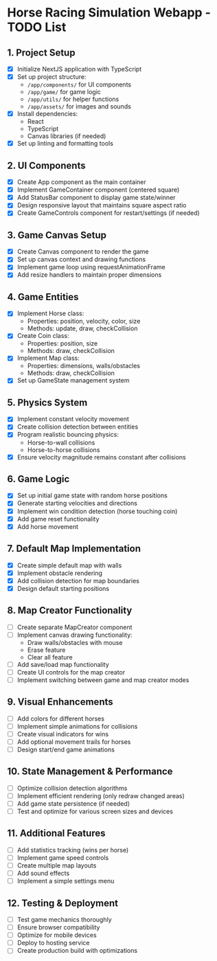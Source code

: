 # Horse Racing Simulation Webapp - TODO List

## 1. Project Setup
- [X] Initialize NextJS application with TypeScript
- [X] Set up project structure:
  - `/app/components/` for UI components
  - `/app/game/` for game logic
  - `/app/utils/` for helper functions
  - `/app/assets/` for images and sounds
- [X] Install dependencies:
  - React
  - TypeScript
  - Canvas libraries (if needed)
- [X] Set up linting and formatting tools

## 2. UI Components
- [X] Create App component as the main container
- [X] Implement GameContainer component (centered square)
- [X] Add StatusBar component to display game state/winner
- [X] Design responsive layout that maintains square aspect ratio
- [X] Create GameControls component for restart/settings (if needed)

## 3. Game Canvas Setup
- [X] Create Canvas component to render the game
- [X] Set up canvas context and drawing functions
- [X] Implement game loop using requestAnimationFrame
- [X] Add resize handlers to maintain proper dimensions

## 4. Game Entities
- [X] Implement Horse class:
  - Properties: position, velocity, color, size
  - Methods: update, draw, checkCollision
- [X] Create Coin class:
  - Properties: position, size
  - Methods: draw, checkCollision
- [X] Implement Map class:
  - Properties: dimensions, walls/obstacles
  - Methods: draw, checkCollision
- [X] Set up GameState management system

## 5. Physics System
- [X] Implement constant velocity movement
- [X] Create collision detection between entities
- [X] Program realistic bouncing physics:
  - Horse-to-wall collisions
  - Horse-to-horse collisions
- [X] Ensure velocity magnitude remains constant after collisions

## 6. Game Logic
- [X] Set up initial game state with random horse positions
- [X] Generate starting velocities and directions
- [X] Implement win condition detection (horse touching coin)
- [X] Add game reset functionality
- [X] Add horse movement

## 7. Default Map Implementation
- [X] Create simple default map with walls
- [X] Implement obstacle rendering
- [X] Add collision detection for map boundaries
- [X] Design default starting positions

## 8. Map Creator Functionality
- [ ] Create separate MapCreator component
- [ ] Implement canvas drawing functionality:
  - Draw walls/obstacles with mouse
  - Erase feature
  - Clear all feature
- [ ] Add save/load map functionality
- [ ] Create UI controls for the map creator
- [ ] Implement switching between game and map creator modes

## 9. Visual Enhancements
- [ ] Add colors for different horses
- [ ] Implement simple animations for collisions
- [ ] Create visual indicators for wins
- [ ] Add optional movement trails for horses
- [ ] Design start/end game animations

## 10. State Management & Performance
- [ ] Optimize collision detection algorithms
- [ ] Implement efficient rendering (only redraw changed areas)
- [ ] Add game state persistence (if needed)
- [ ] Test and optimize for various screen sizes and devices

## 11. Additional Features
- [ ] Add statistics tracking (wins per horse)
- [ ] Implement game speed controls
- [ ] Create multiple map layouts
- [ ] Add sound effects
- [ ] Implement a simple settings menu

## 12. Testing & Deployment
- [ ] Test game mechanics thoroughly
- [ ] Ensure browser compatibility
- [ ] Optimize for mobile devices
- [ ] Deploy to hosting service
- [ ] Create production build with optimizations